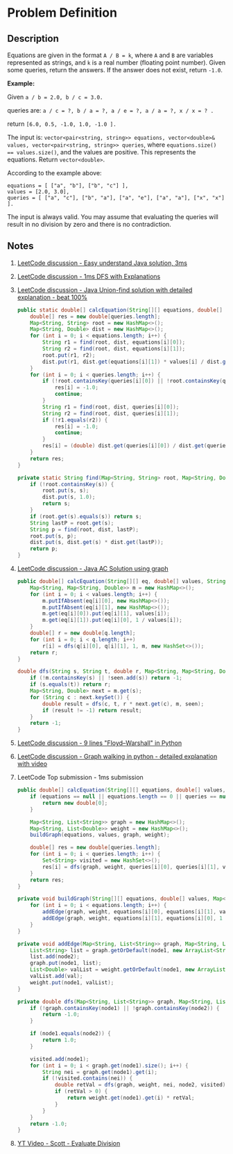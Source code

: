 # Problem Definition

## Description

Equations are given in the format `A / B = k`, where `A` and `B` are variables represented as strings, and `k` is a real number (floating point number). Given some queries, return the answers. If the answer does not exist, return `-1.0`.

**Example:**

Given `a / b = 2.0, b / c = 3.0.`

queries are: `a / c = ?, b / a = ?, a / e = ?, a / a = ?, x / x = ? .`

return `[6.0, 0.5, -1.0, 1.0, -1.0 ].`

The input is: `vector<pair<string, string>> equations, vector<double>& values, vector<pair<string, string>> queries`, where `equations.size() == values.size()`, and the values are positive. This represents the equations. Return `vector<double>`.

According to the example above:

```plaintext
equations = [ ["a", "b"], ["b", "c"] ],
values = [2.0, 3.0],
queries = [ ["a", "c"], ["b", "a"], ["a", "e"], ["a", "a"], ["x", "x"] ].
```

The input is always valid. You may assume that evaluating the queries will result in no division by zero and there is no contradiction.

## Notes

1. [LeetCode discussion - Easy understand Java solution, 3ms](https://leetcode.com/explore/interview/card/google/61/trees-and-graphs/331/discuss/88287/Esay-understand-Java-solution-3ms)
1. [LeetCode discussion - 1ms DFS with Explanations](https://leetcode.com/explore/interview/card/google/61/trees-and-graphs/331/discuss/171649/1ms-DFS-with-Explanations)
1. [LeetCode discussion - Java Union-find solution with detailed explanation - beat 100%](https://leetcode.com/explore/interview/card/google/61/trees-and-graphs/331/discuss/147281/Java-Union-find-solution-with-detailed-explanation-beat-100)

    ```java
    public static double[] calcEquation(String[][] equations, double[] values, String[][] queries) {
        double[] res = new double[queries.length];
        Map<String, String> root = new HashMap<>();
        Map<String, Double> dist = new HashMap<>();
        for (int i = 0; i < equations.length; i++) {
            String r1 = find(root, dist, equations[i][0]);
            String r2 = find(root, dist, equations[i][1]);
            root.put(r1, r2);
            dist.put(r1, dist.get(equations[i][1]) * values[i] / dist.get(equations[i][0]));
        }
        for (int i = 0; i < queries.length; i++) {
            if (!root.containsKey(queries[i][0]) || !root.containsKey(queries[i][1])) {
                res[i] = -1.0;
                continue;
            }
            String r1 = find(root, dist, queries[i][0]);
            String r2 = find(root, dist, queries[i][1]);
            if (!r1.equals(r2)) {
                res[i] = -1.0;
                continue;
            }
            res[i] = (double) dist.get(queries[i][0]) / dist.get(queries[i][1]);
        }
        return res;
    }

    private static String find(Map<String, String> root, Map<String, Double> dist, String s) {
        if (!root.containsKey(s)) {
            root.put(s, s);
            dist.put(s, 1.0);
            return s;
        }
        if (root.get(s).equals(s)) return s;
        String lastP = root.get(s);
        String p = find(root, dist, lastP);
        root.put(s, p);
        dist.put(s, dist.get(s) * dist.get(lastP));
        return p;
    }
    ```
1. [LeetCode discussion - Java AC Solution using graph](https://leetcode.com/explore/interview/card/google/61/trees-and-graphs/331/discuss/88169/Java-AC-Solution-using-graph)

    ```java
    public double[] calcEquation(String[][] eq, double[] values, String[][] q) {
        Map<String, Map<String, Double>> m = new HashMap<>();
        for (int i = 0; i < values.length; i++) {
            m.putIfAbsent(eq[i][0], new HashMap<>());
            m.putIfAbsent(eq[i][1], new HashMap<>());
            m.get(eq[i][0]).put(eq[i][1], values[i]);
            m.get(eq[i][1]).put(eq[i][0], 1 / values[i]);
        }
        double[] r = new double[q.length];
        for (int i = 0; i < q.length; i++)
            r[i] = dfs(q[i][0], q[i][1], 1, m, new HashSet<>());
        return r;
    }

    double dfs(String s, String t, double r, Map<String, Map<String, Double>> m, Set<String> seen) {
        if (!m.containsKey(s) || !seen.add(s)) return -1;
        if (s.equals(t)) return r;
        Map<String, Double> next = m.get(s);
        for (String c : next.keySet()) {
            double result = dfs(c, t, r * next.get(c), m, seen);
            if (result != -1) return result;
        }
        return -1;
    }
    ```

1. [LeetCode discussion - 9 lines "Floyd–Warshall" in Python](https://leetcode.com/explore/interview/card/google/61/trees-and-graphs/331/discuss/88175/9-lines-"FloydWarshall"-in-Python)
1. [LeetCode discussion - Graph walking in python - detailed explanation with video](https://leetcode.com/explore/interview/card/google/61/trees-and-graphs/331/discuss/88262/graph-walking-in-python-detailed-explanation-with-video)
1. LeetCode Top submission -  1ms submission

    ```java
    public double[] calcEquation(String[][] equations, double[] values, String[][] queries) {
        if (equations == null || equations.length == 0 || queries == null || queries.length == 0) {
            return new double[0];
        }

        Map<String, List<String>> graph = new HashMap<>();
        Map<String, List<Double>> weight = new HashMap<>();
        buildGraph(equations, values, graph, weight);

        double[] res = new double[queries.length];
        for (int i = 0; i < queries.length; i++) {
            Set<String> visited = new HashSet<>();
            res[i] = dfs(graph, weight, queries[i][0], queries[i][1], visited);
        }
        return res;
    }

    private void buildGraph(String[][] equations, double[] values, Map<String, List<String>> graph, Map<String, List<Double>> weight) {
        for (int i = 0; i < equations.length; i++) {
            addEdge(graph, weight, equations[i][0], equations[i][1], values[i]);
            addEdge(graph, weight, equations[i][1], equations[i][0], 1 / values[i]);
        }
    }

    private void addEdge(Map<String, List<String>> graph, Map<String, List<Double>> weight, String node1, String node2, double val) {
        List<String> list = graph.getOrDefault(node1, new ArrayList<String>());
        list.add(node2);
        graph.put(node1, list);
        List<Double> valList = weight.getOrDefault(node1, new ArrayList<Double>());
        valList.add(val);
        weight.put(node1, valList);
    }

    private double dfs(Map<String, List<String>> graph, Map<String, List<Double>> weight, String node1, String node2, Set<String> visited) {
        if (!graph.containsKey(node1) || !graph.containsKey(node2)) {
            return -1.0;
        }

        if (node1.equals(node2)) {
            return 1.0;
        }

        visited.add(node1);
        for (int i = 0; i < graph.get(node1).size(); i++) {
            String nei = graph.get(node1).get(i);
            if (!visited.contains(nei)) {
                double retVal = dfs(graph, weight, nei, node2, visited);
                if (retVal > 0) {
                    return weight.get(node1).get(i) * retVal;
                }
            }
        }
        return -1.0;
    }
    ```

1. [YT Video - Scott - Evaluate Division](https://www.youtube.com/watch?v=pfQoqxP-6DE)